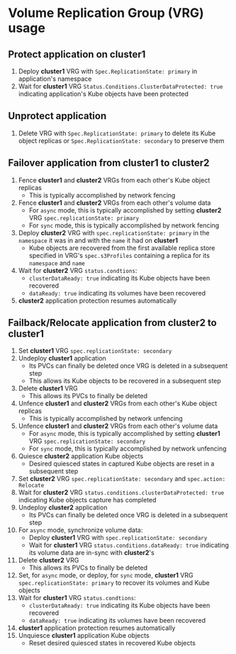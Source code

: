 <!--
SPDX-FileCopyrightText: The RamenDR authors
SPDX-License-Identifier: Apache-2.0
-->

# Volume Replication Group (VRG) usage

## Protect application on cluster1

1. Deploy **cluster1** VRG with `Spec.ReplicationState: primary` in
 application's namespace
1. Wait for **cluster1** VRG `Status.Conditions.ClusterDataProtected: true`
 indicating application's Kube objects have been protected

## Unprotect application

1. Delete VRG with `Spec.ReplicationState: primary` to delete its Kube object
 replicas or `Spec.ReplicationState: secondary` to preserve them

## Failover application from cluster1 to cluster2

1. Fence **cluster1** and **cluster2** VRGs from each other's Kube object
 replicas
   - This is typically accomplished by network fencing
1. Fence **cluster1** and **cluster2** VRGs from each other's volume data
   - For `async` mode, this is typically accomplished by setting **cluster2**
 VRG `spec.replicationState: primary`
   - For `sync` mode, this is typically accomplished by network fencing
1. Deploy **cluster2** VRG with `spec.replicationState: primary` in the
 `namespace` it was in and with the `name` it had on **cluster1**
   - Kube objects are recovered from the first available replica store specified
 in VRG's `spec.s3Profiles` containing a replica for its `namespace` and `name`
1. Wait for **cluster2** VRG `status.condtions`:
   - `clusterDataReady: true` indicating its Kube objects have been recovered
   - `dataReady: true` indicating its volumes have been recovered
1. **cluster2** application protection resumes automatically

## Failback/Relocate application from cluster2 to cluster1

1. Set **cluster1** VRG `spec.replicationState: secondary`
1. Undeploy **cluster1** application
   - Its PVCs can finally be deleted once VRG is deleted in a subsequent step
   - This allows its Kube objects to be recovered in a subsequent step
1. Delete **cluster1** VRG
   - This allows its PVCs to finally be deleted
1. Unfence **cluster1** and **cluster2** VRGs from each other's Kube object
 replicas
   - This is typically accomplished by network unfencing
1. Unfence **cluster1** and **cluster2** VRGs from each other's volume data
   - For `async` mode, this is typically accomplished by setting **cluster1**
 VRG `spec.replicationState: secondary`
   - For `sync` mode, this is typically accomplished by network unfencing
1. Quiesce **cluster2** application Kube objects
   - Desired quiesced states in captured Kube objects are reset in a subsequent step
1. Set **cluster2** VRG `spec.replicationState: secondary` and
 `spec.action: Relocate`
1. Wait for **cluster2** VRG `status.conditions.clusterDataProtected: true`
 indicating Kube objects capture has completed
1. Undeploy **cluster2** application
   - Its PVCs can finally be deleted once VRG is deleted in a subsequent step
1. For `async` mode, synchronize volume data:
   - Deploy **cluster1** VRG with `spec.replicationState: secondary`
   - Wait for **cluster1** VRG `status.conditions.dataReady: true` indicating its
 volume data are in-sync with **cluster2**'s
1. Delete **cluster2** VRG
   - This allows its PVCs to finally be deleted
1. Set, for `async` mode, or deploy, for `sync` mode, **cluster1** VRG
 `spec.replicationState: primary` to recover its volumes and Kube objects
1. Wait for **cluster1** VRG `status.condtions`:
   - `clusterDataReady: true` indicating its Kube objects have been recovered
   - `dataReady: true` indicating its volumes have been recovered
1. **cluster1** application protection resumes automatically
1. Unquiesce **cluster1** application Kube objects
   - Reset desired quiesced states in recovered Kube objects

